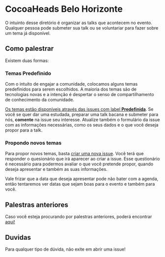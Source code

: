 # CocoaHeads Belo Horizonte
O intuinto desse diretório é organizar as talks que acontecem no evento. Qualquer pessoa pode submeter sua talk ou se voluntariar para fazer sobre um tema já disponível.

## Como palestrar
Existem duas formas:

### Temas Predefinido
Com o intuito de engajar a comunidade, colocamos alguns temas predefinidos para serem escolhidos. A maioria dos temas são de tecnologias novas e a intenção é despertar o senso de compartilhamento de conhecimento da comunidade.

[Os temas estão disponíveis através das issues com label **Predefinida**](https://github.com/CocoaheadsBH/talks/labels/predefinida). Se você se quer dar uma estudada, preparar uma talk bacana e submeter para nós, **comente** na issue seu interesse. Atualize também o formulário da issue com as informações necessárias, como os seus dados e o que você deseja propor para a talk.

### Propondo novos temas
Para propor novos temas, basta [criar uma nova issue](https://github.com/cocoaheadsBH/talks/issues/new). Você terá que responder o quesionário que irá aparecer ao criar a issue. Esse questionário é necessário para podermos avaliar o que você pretende propor, quando deseja apresentar e também as suas informações.

Vale frizar que a data que deseja apresentar pode não bater com a agenda, então tentaremos ver datas que sejam boas para o evento e também para você.

## Palestras anteriores
Caso você esteja procurando por palestras anteriores, poderá encontrar [aqui!](https://github.com/CocoaheadsBH/talks/blob/master/past-talks.md)

## Duvidas
Para qualquer tipo de dúvida, não exite em abrir uma issue!
